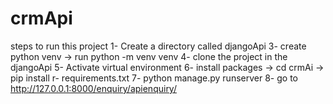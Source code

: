 # crmApi

steps to run this project
1- Create a directory called djangoApi
3- create python venv -> run python -m venv venv
4- clone the project in the djangoApi
5- Activate virtual environment 
6- install packages -> cd crmAi -> pip install r- requirements.txt
7- python manage.py runserver
8- go to http://127.0.0.1:8000/enquiry/apienquiry/
